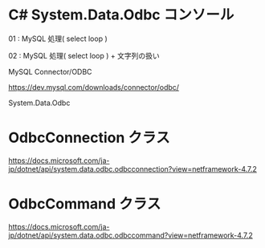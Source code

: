 # C# System.Data.Odbc コンソール
01 : MySQL 処理( select loop )

02 : MySQL 処理( select loop ) + 文字列の扱い

MySQL Connector/ODBC

https://dev.mysql.com/downloads/connector/odbc/

System.Data.Odbc

# OdbcConnection クラス
https://docs.microsoft.com/ja-jp/dotnet/api/system.data.odbc.odbcconnection?view=netframework-4.7.2

# OdbcCommand クラス
https://docs.microsoft.com/ja-jp/dotnet/api/system.data.odbc.odbccommand?view=netframework-4.7.2
